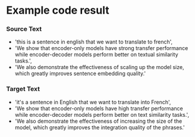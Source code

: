 # Example code result

### Source Text

* 'this is a sentence in english that we want to translate to french', 
* 'We show that encoder-only models have strong transfer performance while encoder-decoder models perform better on textual similarity tasks.', 
* 'We also demonstrate the effectiveness of scaling up the model size, which greatly improves sentence embedding quality.'

### Target Text

* 'it's a sentence in English that we want to translate into French', 
* 'We show that encoder-only models have high transfer performance while encoder-decoder models perform better on text similarity tasks.', 
* 'We also demonstrate the effectiveness of increasing the size of the model, which greatly improves the integration quality of the phrases.'